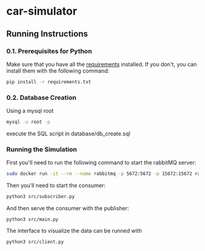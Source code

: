 # car-simulator
 
## Running Instructions


### 0.1. Prerequisites for Python
Make sure that you have all the [requirements]([requirements](https://github.com/GDevigili/car-simulator/blob/main/requirements.txt)) installed. If you don't, you can install them with the following command:

```bash
pip install -r requirements.txt
```

### 0.2. Database Creation

Using a mysql root
```bash
mysql -u root -p
```
execute the SQL script in database/db_create.sql

### Running the Simulation

First you'll need to run the following command to start the rabbitMQ server:

```bash
sudo docker run -it --rm --name rabbitmq -p 5672:5672 -p 15672:15672 rabbitmq:3-management
```

Then you'll need to start the consumer:

```bash
python3 src/subscriber.py
```

And then serve the consumer with the publisher:
```
python3 src/main.py
```

The interface to visualize the data can be runned with
```bash
python3 src/client.py
```